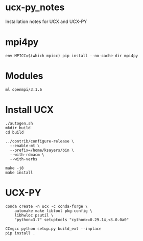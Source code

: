 # ucx-py_notes
Installation notes for UCX and UCX-PY

# mpi4py
```
env MPICC=$(which mpicc) pip install --no-cache-dir mpi4py
```

# Modules
```
ml openmpi/3.1.6
```
# Install UCX
```
./autogen.sh
mkdir build
cd build

../contrib/configure-release \
  --enable-mt \
  --prefix=/home/ksayers/bin \
  --with-rdmacm \
  --with-verbs

make -j8
make install

```

# UCX-PY

```
conda create -n ucx -c conda-forge \
    automake make libtool pkg-config \
    libhwloc psutil \
    "python=3.7" setuptools "cython>=0.29.14,<3.0.0a0"
```

```
CC=gcc python setup.py build_ext --inplace
pip install .
```
